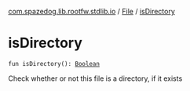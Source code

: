 [com.spazedog.lib.rootfw.stdlib.io](../index.md) / [File](index.md) / [isDirectory](.)

# isDirectory

`fun isDirectory(): `[`Boolean`](https://kotlinlang.org/api/latest/jvm/stdlib/kotlin/-boolean/index.html)

Check whether or not this file is a directory, if it exists


